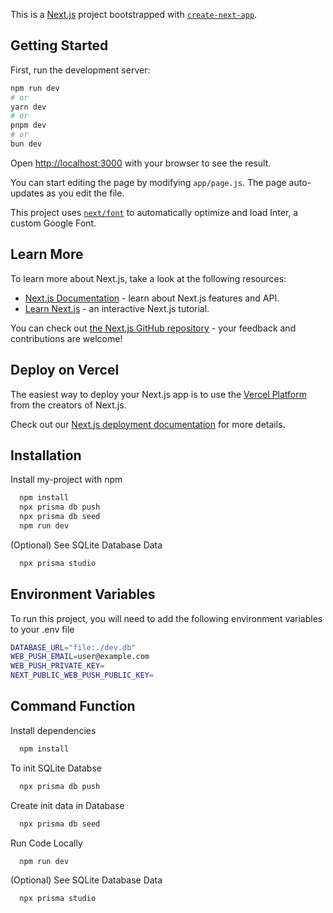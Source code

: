 This is a [Next.js](https://nextjs.org/) project bootstrapped with [`create-next-app`](https://github.com/vercel/next.js/tree/canary/packages/create-next-app).

## Getting Started

First, run the development server:

```bash
npm run dev
# or
yarn dev
# or
pnpm dev
# or
bun dev
```

Open [http://localhost:3000](http://localhost:3000) with your browser to see the result.

You can start editing the page by modifying `app/page.js`. The page auto-updates as you edit the file.

This project uses [`next/font`](https://nextjs.org/docs/basic-features/font-optimization) to automatically optimize and load Inter, a custom Google Font.

## Learn More

To learn more about Next.js, take a look at the following resources:

- [Next.js Documentation](https://nextjs.org/docs) - learn about Next.js features and API.
- [Learn Next.js](https://nextjs.org/learn) - an interactive Next.js tutorial.

You can check out [the Next.js GitHub repository](https://github.com/vercel/next.js/) - your feedback and contributions are welcome!

## Deploy on Vercel

The easiest way to deploy your Next.js app is to use the [Vercel Platform](https://vercel.com/new?utm_medium=default-template&filter=next.js&utm_source=create-next-app&utm_campaign=create-next-app-readme) from the creators of Next.js.

Check out our [Next.js deployment documentation](https://nextjs.org/docs/deployment) for more details.


## Installation

Install my-project with npm

```bash
  npm install
  npx prisma db push
  npx prisma db seed
  npm run dev
```

(Optional) See SQLite Database Data

```bash
  npx prisma studio
```

## Environment Variables

To run this project, you will need to add the following environment variables to your .env file

```bash
DATABASE_URL="file:./dev.db"
WEB_PUSH_EMAIL=user@example.com
WEB_PUSH_PRIVATE_KEY=
NEXT_PUBLIC_WEB_PUSH_PUBLIC_KEY=
```




## Command Function
Install dependencies

```bash
  npm install
```
To init SQLite Databse

```bash
  npx prisma db push
```

Create init data in Database

```bash
  npx prisma db seed
```

Run Code Locally

```bash
  npm run dev
```

(Optional) See SQLite Database Data

```bash
  npx prisma studio
```

